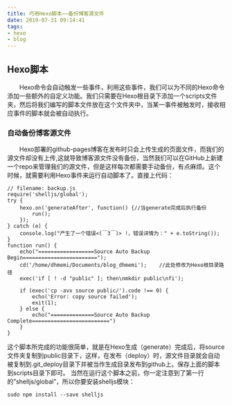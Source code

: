 ```yaml
---
title: 巧用Hexo脚本——备份博客源文件
date: 2019-07-31 09:14:41
tags:
- hexo
- blog
---
```

## Hexo脚本 ##
  Hexo命令会自动触发一些事件，利用这些事件，我们可以为不同的Hexo命令添加一些额外的自定义功能。我们只需要在Hexo根目录下添加一个scripts文件夹，然后将我们编写的脚本文件放在这个文件夹中，当某一事件被触发时，接收相应事件的脚本就会被自动执行。

### 自动备份博客源文件 ###
  Hexo部署的github-pages博客在发布时只会上传生成的页面文件，而我们的源文件却没有上传,这就导致博客源文件没有备份，当然我们可以在GitHub上新建一个repo来管理我们的源文件，但是这样每次都需要手动备份，有点麻烦。这个时候，就需要利用Hexo事件来运行自动脚本了。直接上代码：
<pre><code>// filename: backup.js
require('shelljs/global');
try {
	hexo.on('generateAfter', function() {//当generate完成后执行备份
		run();
	});
} catch (e) {
	console.log("产生了一个错误<(￣3￣)> !，错误详情为：" + e.toString());
}
function run() {
	echo("==================Source Auto Backup Begin========================");
	cd('/home/dhmemi/Documents/blog_dhmemi');    //此处修改为Hexo根目录路径
	exec('if [ ! -d "public" ]; then\nmkdir public\nfi');
	
	if (exec('cp -avx source public/').code !== 0) {
		echo('Error: copy source failed');
		exit(1);
	} else {
		echo("==============Source Auto Backup Complete=========================")
	}
}
</pre></code>
这个脚本所完成的功能很简单，就是在Hexo生成（generate）完成后，将source文件夹复制到public目录下，这样，在发布（deploy）时，源文件目录就会自动被复制到.git_deploy目录下并被当作生成目录发布到github上。保存上面的脚本到scripts目录下即可。
当然在运行这个脚本之前，你一定注意到了第一行的”shelljs/global”，所以你要安装shelljs模块：
<pre><code>sudo npm install --save shelljs
</pre></code>